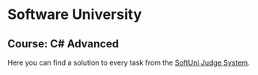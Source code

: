 # Software University
## Course: C# Advanced
Here you can find a solution to every task from the [SoftUni Judge System](https://judge.softuni.org/Contests/#!/List/ByCategory/182/CSharp-Advanced-Exercises).
